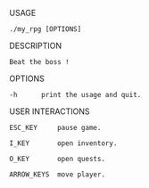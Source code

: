 USAGE

	./my_rpg [OPTIONS]

DESCRIPTION

	Beat the boss !

OPTIONS

	-h		print the usage and quit.

USER INTERACTIONS

	ESC_KEY		pause game.
	
	I_KEY 		open inventory.
  
	O_KEY  		open quests.
  
	ARROW_KEYS 	move player.
 
